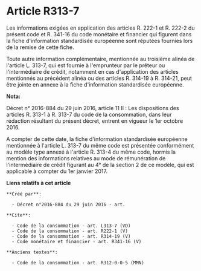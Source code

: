 # Article R313-7

Les informations exigées en application des articles R. 222-1 et R. 222-2 du présent code et R. 341-16 du code monétaire et
financier qui figurent dans la fiche d'information standardisée européenne sont réputées fournies lors de la remise de cette
fiche. 

Toute autre information complémentaire, mentionnée au troisième alinéa de l'article L. 313-7, qui est fournie à l'emprunteur
par le prêteur ou l'intermédiaire de crédit, notamment en cas d'application des articles mentionnés au précédent alinéa ou
des articles R. 314-19 à R. 314-21, peut être jointe en annexe à la fiche d'information standardisée européenne.

**Nota:**

Décret n° 2016-884 du 29 juin 2016, article 11 II : Les dispositions des articles R. 313-1 à R. 313-7 du code de la
consommation, dans leur rédaction résultant du présent décret, entrent en vigueur le 1er octobre 2016.

A compter de cette date, la fiche d'information standardisée européenne mentionnée à l'article L. 313-7 du même code est
présentée conformément au modèle type annexé à l'article R. 313-4 du même code, hormis la mention des informations relatives
au mode de rémunération de l'intermédiaire de crédit figurant au 4° de la section 2 de ce modèle, qui est applicable à
compter du 1er janvier 2017.

**Liens relatifs à cet article**

	**Créé par**:

	  - Décret n°2016-884 du 29 juin 2016 - art.

	**Cite**:

	  - Code de la consommation - art. L313-7 (VD)
	  - Code de la consommation - art. R222-1 (V)
	  - Code de la consommation - art. R314-19 (V)
	  - Code monétaire et financier - art. R341-16 (V)

	**Anciens textes**:

	  - Code de la consommation - art. R312-0-0-5 (MMN)
